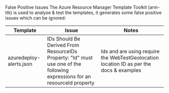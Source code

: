 False Positive Issues 
The Azure Resource Manager Template Toolkit (arm-ttk) is used to analyse & test the templates, it generates some false positive issues which can be ignored:

| Template | Issue | Notes |
|----------|-------|-------|
| azuredeploy-alerts.json | IDs Should Be Derived From ResourceIDs Property:      "Id" must use one of the following expressions for  an resourceId property      |   Ids and are using require the WebTestGeolocation location ID as per the docs & examples    |
